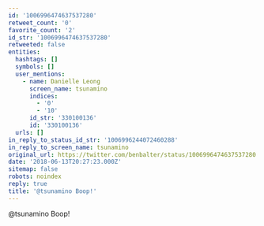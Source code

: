 ```yaml
---
id: '1006996474637537280'
retweet_count: '0'
favorite_count: '2'
id_str: '1006996474637537280'
retweeted: false
entities:
  hashtags: []
  symbols: []
  user_mentions:
    - name: Danielle Leong
      screen_name: tsunamino
      indices:
        - '0'
        - '10'
      id_str: '330100136'
      id: '330100136'
  urls: []
in_reply_to_status_id_str: '1006996244072460288'
in_reply_to_screen_name: tsunamino
original_url: https://twitter.com/benbalter/status/1006996474637537280
date: '2018-06-13T20:27:23.000Z'
sitemap: false
robots: noindex
reply: true
title: '@tsunamino Boop!'
---
```


@tsunamino Boop!